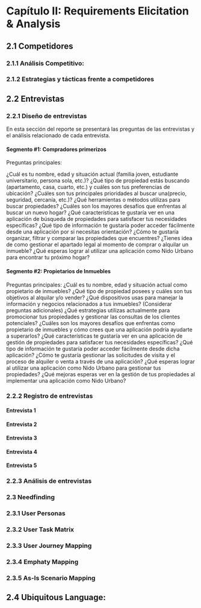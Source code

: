 # Capítulo II: Requirements Elicitation & Analysis

## 2.1 Competidores

### 2.1.1 Análisis Competitivo:

### 2.1.2 Estrategias y tácticas frente a competidores

## 2.2 Entrevistas

### 2.2.1 Diseño de entrevistas

<p> En esta sección del reporte se presentará las preguntas de las entrevistas y el análisis relacionado de cada entrevista. </p>

#### Segmento #1: Compradores primerizos
Preguntas principales:

¿Cuál es tu nombre, edad y situación actual (familia joven, estudiante universitario, persona sola, etc.)?
¿Qué tipo de propiedad estás buscando (apartamento, casa, cuarto, etc.) y cuáles son tus preferencias de ubicación?
¿Cuáles son tus principales prioridades al buscar una(precio, seguridad, cercanía, etc.)?
¿Qué herramientas o métodos utilizas para buscar propiedades?
¿Cuáles son los mayores desafíos que enfrentas al buscar un nuevo hogar?
¿Qué características te gustaría ver en una aplicación de búsqueda de propiedades para satisfacer tus necesidades específicas?
¿Qué tipo de información te gustaría poder acceder fácilmente desde una aplicación por si necesitas orientación?
¿Cómo te gustaría organizar, filtrar y comparar las propiedades que encuentres?
¿Tienes idea de como gestionar el apartado legal al momento de comprar o alquilar un inmueble?
¿Qué esperas lograr al utilizar una aplicación como Nido Urbano para encontrar tu próximo hogar?

#### Segmento #2: Propietarios de Inmuebles
Preguntas principales:
¿Cuál es tu nombre, edad y situación actual como propietario de inmuebles?
¿Qué tipo de propiedad posees y cuáles son tus objetivos al alquilar y/o vender?
¿Qué dispositivos usas para manejar la información y negocios relacionados a tus inmuebles? (Considerar preguntas adicionales)
¿Qué estrategias utilizas actualmente para promocionar tus propiedades y gestionar las consultas de los clientes potenciales?
¿Cuáles son los mayores desafíos que enfrentas como propietario de inmuebles y cómo crees que una aplicación podría ayudarte a superarlos?
¿Qué características te gustaría ver en una aplicación de gestión de propiedades para satisfacer tus necesidades específicas?
¿Qué tipo de información te gustaría poder acceder fácilmente desde dicha aplicación?
¿Cómo te gustaría gestionar las solicitudes de visita y el proceso de alquiler o venta a través de una aplicación?
¿Qué esperas lograr al utilizar una aplicación como Nido Urbano para gestionar tus propiedades?
¿Qué mejoras esperas ver en la gestión de tus propiedades al implementar una aplicación como Nido Urbano?


### 2.2.2 Registro de entrevistas

#### Entrevista 1

#### Entrevista 2

#### Entrevista 3

#### Entrevista 4

#### Entrevista 5

### 2.2.3 Análisis de entrevistas

### 2.3 Needfinding

### 2.3.1 User Personas

### 2.3.2 User Task Matrix

### 2.3.3 User Journey Mapping

### 2.3.4 Emphaty Mapping

### 2.3.5 As-Is Scenario Mapping

## 2.4 Ubiquitous Language: